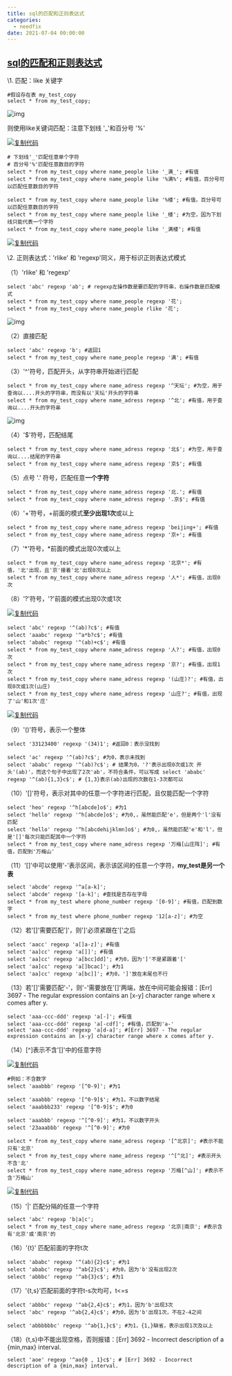 ```yaml
---
title: sql的匹配和正则表达式
categories:
  - needfix
date: 2021-07-04 00:00:00
---
```

## [sql的匹配和正则表达式](https://www.cnblogs.com/qi-yuan-008/p/11892962.html)

\1. 匹配：like 关键字

```
#假设存在表 my_test_copy
select * from my_test_copy;
```

![img](https://img2018.cnblogs.com/i-beta/1468269/201911/1468269-20191119214110904-1780209786.png)

 则使用like关键词匹配：注意下划线 '_'和百分号 '%'

[![复制代码](https://common.cnblogs.com/images/copycode.gif)](javascript:void(0);)

```
# 下划线'_'匹配任意单个字符
# 百分号'%'匹配任意数目的字符
select * from my_test_copy where name_people like '_满_'; #有值
select * from my_test_copy where name_people like '%满%'; #有值，百分号可以匹配任意数目的字符

select * from my_test_copy where name_people like '%楼'; #有值，百分号可以匹配任意数目的字符
select * from my_test_copy where name_people like '_楼'; #为空，因为下划线只能代表一个字符
select * from my_test_copy where name_people like '_满楼'; #有值
```

[![复制代码](https://common.cnblogs.com/images/copycode.gif)](javascript:void(0);)

\2. 正则表达式：'rlike' 和 'regexp'同义，用于标识正则表达式模式

（1）'rlike' 和 'regexp'

```
select 'abc' regexp 'ab'; # regexp左操作数是要匹配的字符串，右操作数是匹配模式
select * from my_test_copy where name_people regexp '花';
select * from my_test_copy where name_people rlike '花';
```

![img](https://img2018.cnblogs.com/i-beta/1468269/201911/1468269-20191119214842050-1165052980.png)

 

 （2）直接匹配

```
select 'abc' regexp 'b'; #返回1
select * from my_test_copy where name_people regexp '满'; #有值
```

（3）'^'符号，匹配开头，从字符串开始进行匹配

```
select * from my_test_copy where name_adress regexp '^天坛'; #为空，用于查询以....开头的字符串，而没有以'天坛'开头的字符串
select * from my_test_copy where name_adress regexp '^北'; #有值，用于查询以....开头的字符串
```

![img](https://img2018.cnblogs.com/i-beta/1468269/201911/1468269-20191119215018304-2100087848.png)

 

 （4）'$'符号，匹配结尾

```
select * from my_test_copy where name_adress regexp '北$'; #为空，用于查询以....结尾的字符串
select * from my_test_copy where name_adress regexp '京$'; #有值
```

（5）点号 '.' 符号，匹配任意**一个字符**

```
select * from my_test_copy where name_adress regexp '北.'; #有值
select * from my_test_copy where name_adress regexp '.京$'; #有值
```

（6）'+'符号，+前面的模式**至少出现1次**或以上

```
select * from my_test_copy where name_adress regexp 'beijing+'; #有值
select * from my_test_copy where name_adress regexp '京+'; #有值
```

（7）'*'符号，*前面的模式出现0次或以上

```
select * from my_test_copy where name_adress regexp '北京*'; #有值，'北'出现，且'京'接着'北'出现0次以上
select * from my_test_copy where name_adress regexp '人*'; #有值，出现0次
```

（8）'?'符号，'?'前面的模式出现0次或1次

[![复制代码](https://common.cnblogs.com/images/copycode.gif)](javascript:void(0);)

```
select 'abc' regexp '^(ab)?c$'; #有值
select 'aaabc' regexp '^a*b?c$'; #有值
select 'ababc' regexp '^(ab)+c$'; #有值
select * from my_test_copy where name_adress regexp '人?'; #有值，出现0次
select * from my_test_copy where name_adress regexp '京?'; #有值，出现1次
select * from my_test_copy where name_adress regexp '(山庄)?'; #有值，出现0次或1次(山庄)
select * from my_test_copy where name_adress regexp '山庄?'; #有值，出现了'山'和1次'庄'
```

[![复制代码](https://common.cnblogs.com/images/copycode.gif)](javascript:void(0);)

（9）'()'符号，表示一个整体

```
select '33123400' regexp '(34)1'; #返回0：表示没找到

select 'ac' regexp '^(ab)?c$'; #为0，表示未找到
select 'ababc' regexp '^(ab)?c$'; # 结果为0，'?'表示出现0次或1次 开头'(ab)'，而这个句子中出现了2次'ab'，不符合条件，可以写成 select 'ababc' regexp '^(ab){1,3}c$'; # {1,3}表示(ab)出现的次数在1-3次都可以
```

（10）'[]'符号，表示对其中的任意一个字符进行匹配，且仅能匹配一个字符

```
select 'heo' regexp '^h[abcde]o$'; #为1
select 'hello' regexp '^h[abcde]o$'; #为0,，虽然能匹配'e'，但是两个'l'没有匹配
select 'hello' regexp '^h[abcdehijklmn]o$'; #为0,，虽然能匹配'e'和'l'，但是'[]'每次只能匹配其中一个字符
select * from my_test_copy where name_adress regexp '万梅[山庄阵]'; #有值，匹配到'万梅山'
```

（11）'[]'中可以使用'-'表示区间，表示该区间的任意一个字符，**my_test是另一个表**

```
select 'abcde' regexp '^a[a-k]';
select 'abcde' regexp '[a-k]'; #查找是否存在字母
select * from my_test where phone_number regexp '[0-9]'; #有值，匹配到数字
select * from my_test where phone_number regexp '12[a-z]'; #为空
```

（12）若'[]'需要匹配']'，则']'必须紧跟在'['之后

```
select 'aacc' regexp 'a[]a-z]'; #有值
select 'aa]cc' regexp 'a[]]'; #有值
select 'aa]cc' regexp 'a[bcc]dd]'; #为0，因为']'不是紧跟着'['
select 'aa]cc' regexp 'a[]bcac]'; #为1
select 'aa]cc' regexp 'a[bc]]'; #为0，']'放在末尾也不行
```

（13）若'[]'需要匹配'-'，则'-'需要放在'[]'两端，放在中间可能会报错：[Err] 3697 - The regular expression contains an [x-y] character range where x comes after y.

```
select 'aaa-ccc-ddd' regexp 'a[-]'; #有值
select 'aaa-ccc-ddd' regexp 'a[-cdf]'; #有值，匹配到'a-'
select 'aaa-ccc-ddd' regexp 'a[d-a]'; #[Err] 3697 - The regular expression contains an [x-y] character range where x comes after y.
```

（14）[^]表示不含'[]'中的任意字符

[![复制代码](https://common.cnblogs.com/images/copycode.gif)](javascript:void(0);)

```
#例如：不含数字
select 'aaabbb' regexp '[^0-9]'; #为1

select 'aaabbb' regexp '[^0-9]$'; #为1，不以数字结尾
select 'aaabbb233' regexp '[^0-9]$'; #为0

select 'aaabbb' regexp '^[^0-9]'; #为1，不以数字开头
select '23aaabbb' regexp '^[^0-9]'; #为0

select * from my_test_copy where name_adress regexp '[^北京]'; #表示不能只有'北京'
select * from my_test_copy where name_adress regexp '^[^北]'; #表示开头不含'北'
select * from my_test_copy where name_adress regexp '万梅[^山]'; #表示不含'万梅山'
```

[![复制代码](https://common.cnblogs.com/images/copycode.gif)](javascript:void(0);)

（15）'|' 匹配分隔的任意一个字符

```
select 'abc' regexp 'b|a|c';
select * from my_test_copy where name_adress regexp '北京|南京'; #表示含有'北京'或'南京'的
```

（16）'{t}' 匹配前面的字符t次

```
select 'ababc' regexp '^(ab){2}c$'; #为1
select 'ababc' regexp '^ab{2}c$'; #为0，因为'b'没有出现2次
select 'abbbc' regexp '^ab{3}c$'; #为1
```

（17）'{t,s}'匹配前面的字符t-s次均可，t<=s

```
select 'abbbc' regexp '^ab{2,4}c$'; #为1，因为'b'出现3次
select 'abc' regexp '^ab{2,4}c$'; #为0，因为'b'出现1次，不在2-4之间

select 'abbbbbbc' regexp '^ab{1,}c$'; #为1，{1,}缺省，表示出现1次及以上
```

（18）{t,s}中不能出现空格，否则报错：[Err] 3692 - Incorrect description of a {min,max} interval.

```
select 'aoe' regexp '^ao{0 , 1}c$'; # [Err] 3692 - Incorrect description of a {min,max} interval.
```

 